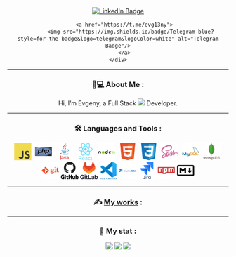 <!--- - 👋 --->
<!--- - 👀 I’m interested in ... --->
<!--- - 🌱 --->
<!--- - 💞️ I’m looking to collaborate on ... --->
<!--- - 📫 How to reach me ... --->
<!---
evg13ny/evg13ny is a ✨ special ✨ repository because its `README.md` (this file) appears on your GitHub profile.
You can click the Preview link to take a look at your changes.
--->

<div id="socials" align="center">
	<div id="badges">
		<a href="https://www.linkedin.com/in/evg13ny-polyakov/">
			<img src="https://img.shields.io/badge/LinkedIn-blue?style=for-the-badge&logo=linkedin&logoColor=white" alt="LinkedIn Badge"/>
		</a>
		
		<a href="https://t.me/evg13ny">
			<img src="https://img.shields.io/badge/Telegram-blue?style=for-the-badge&logo=telegram&logoColor=white" alt="Telegram Badge"/>
		</a>
	</div>
</div>

___
	
### 🚀💻 About Me :
Hi, I’m Evgeny, a Full Stack <img src="https://media.giphy.com/media/WUlplcMpOCEmTGBtBW/giphy.gif" width="30"> Developer.

___

### :hammer_and_wrench: Languages and Tools :
<div>
  <img src="https://github.com/devicons/devicon/blob/master/icons/javascript/javascript-original.svg" title="JavaScript" alt="JavaScript" width="40" height="40"/>&nbsp;
  <img src="https://github.com/devicons/devicon/blob/master/icons/php/php-original.svg" title="PHP" alt="PHP" width="40" height="40"/>&nbsp;
  <img src="https://github.com/devicons/devicon/blob/master/icons/java/java-original-wordmark.svg" title="Java" alt="Java" width="40" height="40"/>&nbsp;
  <img src="https://github.com/devicons/devicon/blob/master/icons/react/react-original-wordmark.svg" title="React" alt="React" width="40" height="40"/>&nbsp;
  <img src="https://github.com/devicons/devicon/blob/master/icons/nodejs/nodejs-original-wordmark.svg" title="NodeJS" alt="NodeJS" width="40" height="40"/>&nbsp;
  <img src="https://github.com/devicons/devicon/blob/master/icons/html5/html5-original.svg" title="HTML5" alt="HTML" width="40" height="40"/>&nbsp;
  <img src="https://github.com/devicons/devicon/blob/master/icons/css3/css3-original.svg"  title="CSS3" alt="CSS" width="40" height="40"/>&nbsp;
  <img src="https://github.com/devicons/devicon/blob/master/icons/sass/sass-original.svg"  title="Sass" alt="Sass" width="40" height="40"/>&nbsp;
  <img src="https://github.com/devicons/devicon/blob/master/icons/mysql/mysql-original-wordmark.svg" title="MySQL"  alt="MySQL" width="40" height="40"/>&nbsp;
  <img src="https://github.com/devicons/devicon/blob/master/icons/mongodb/mongodb-original-wordmark.svg" title="MongoDB"  alt="MongoDB" width="40" height="40"/>&nbsp;
  <img src="https://github.com/devicons/devicon/blob/master/icons/git/git-plain-wordmark.svg" title="Git" alt="Git" width="40" height="40"/>
  <img src="https://github.com/devicons/devicon/blob/master/icons/github/github-original-wordmark.svg" title="GitHub" alt="GitHub" width="40" height="40"/>
  <img src="https://github.com/devicons/devicon/blob/master/icons/gitlab/gitlab-original-wordmark.svg" title="GitLab" alt="GitLab" width="40" height="40"/>
  <img src="https://github.com/devicons/devicon/blob/master/icons/vscode/vscode-original-wordmark.svg" title="VisualStudioCode" alt="VisualStudioCode" width="40" height="40"/>
  <img src="https://github.com/devicons/devicon/blob/master/icons/intellij/intellij-original-wordmark.svg" title="IntelliJIDEA" alt="IntelliJIDEA" width="40" height="40"/>
  <img src="https://github.com/devicons/devicon/blob/master/icons/jira/jira-original-wordmark.svg" title="Jira" alt="Jira" width="40" height="40"/>
  <img src="https://github.com/devicons/devicon/blob/master/icons/npm/npm-original-wordmark.svg" title="npm" alt="npm" width="40" height="40"/>
  <img src="https://github.com/devicons/devicon/blob/master/icons/markdown/markdown-original.svg" title="Markdown" alt="Markdown" width="40" height="40"/>
</div>

___

### :writing_hand: [My works](https://github.com/evg13ny/examples/) :

___

### 🔢 My stat :
<div id="stat" align="center">
	<img src="https://github-profile-summary-cards.vercel.app/api/cards/profile-details?username=evg13ny&theme=github_dark"/>
	<img src="https://github-profile-summary-cards.vercel.app/api/cards/most-commit-language?username=evg13ny&theme=github_dark"/>
	<img src="https://github-profile-summary-cards.vercel.app/api/cards/stats?username=evg13ny&theme=github_dark"/>
</div>
